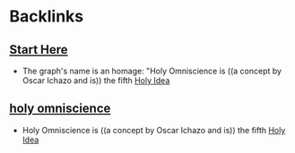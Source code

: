 
# Backlinks
## [Start Here](<Start Here.md>)
- The graph's name is an homage: "Holy Omniscience is ((a concept by Oscar Ichazo and is)) the fifth [Holy Idea](<Holy Idea.md>)

## [holy omniscience](<holy omniscience.md>)
- Holy Omniscience is ((a concept by Oscar Ichazo and is)) the fifth [Holy Idea](<Holy Idea.md>)

